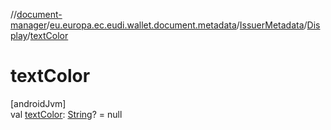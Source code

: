 //[document-manager](../../../../index.md)/[eu.europa.ec.eudi.wallet.document.metadata](../../index.md)/[IssuerMetadata](../index.md)/[Display](index.md)/[textColor](text-color.md)

# textColor

[androidJvm]\
val [textColor](text-color.md): [String](https://kotlinlang.org/api/latest/jvm/stdlib/kotlin-stdlib/kotlin/-string/index.html)? = null
